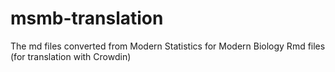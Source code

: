 # msmb-translation
The md files converted from Modern Statistics for Modern Biology Rmd files (for translation with Crowdin)
